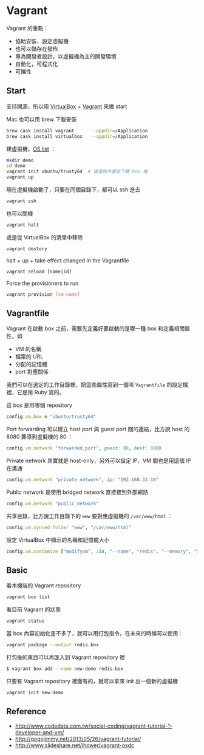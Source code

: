 Vagrant
=======

Vagrant 的重點：

* 協助安裝、設定虛擬機
* 也可以儲存在發佈
* 專為開發者設計，以虛擬機為主的開發環境
* 自動化，可程式化
* 可攜性

Start
-----

支持開源，所以用 [VirtualBox](https://www.virtualbox.org/) + [Vagrant](https://www.vagrantup.com/) 來做 start

Mac 也可以用 brew 下載安裝

```bash
brew cask install vagrant      --appdir=/Application
brew cask install virtualbox   --appdir=/Application
```

建虛擬機，[OS list](http://www.vagrantbox.es/) ：

```bash
mkdir demo
cd demo
vagrant init ubuntu/trusty64  # 這道指令會去下載 box 檔
vagrant up
```

現在虛擬機啟動了，只要在同個目錄下，都可以 ssh 進去

```bash
vagrant ssh
```

也可以關機

```bash
vagrant halt
```

或是從 VirtualBox 的清單中移除

```bash
vagrant destory
```

halt + up + take effect changed in the Vagrantfile

```bash
vagrant reload [name|id]
```

Force the provisioners to run

```bash
vagrant provision [vm-name] 
```

Vagrantfile
-----------

Vagrant 在啟動 box 之前，需要先定義好要啟動的是哪一種 box 和定義相關屬性，如

* VM 的名稱
* 檔案的 URL
* 分配的記憶體
* port 對應關係

我們可以在選定的工作目錄裡，把這些屬性寫到一個叫 `Vagrantfile` 的設定檔裡，它是用 Ruby 寫的。

這 box 是用哪個 repository

```ruby
config.vm.box = "ubuntu/trusty64"
```

Port forwarding 可以建立 host port 與 guest port 間的連結，比方說 host 的 8080 要導到虛擬機的 80 ：

```ruby
config.vm.network "forwarded_port", guest: 80, host: 8080
```

Private network 其實就是 host-only，另外可以設定 IP，VM 間也是用這個 IP 在溝通

```ruby
config.vm.network "private_network", ip: "192.168.33.10"
```

Public network 是使用 bridged network 直接接到外部網路

```ruby
config.vm.network "public_network"
```

共享目錄，比方說工作目錄下的 `www` 要對應虛擬機的 `/var/www/html` ：

```ruby
config.vm.synced_folder "www", "/var/www/html"
```

設定 VirtualBox 中顯示的名稱和記憶體大小

```ruby
config.vm.customize ["modifyvm", :id, "--name", "redis", "--memory", "512"]
```

Basic
-----

看本機端的 Vagrant repository

```bash
vagrant box list
```

看目前 Vagrant 的狀態

```bash
vagrant status
```

當 box 內容初始化差不多了，就可以用打包指令，在未來的時候可以使用：

```bash
vagrant package --output redis.box
```

打包後的東西可以再匯入到 Vagrant repository 裡

```bash
$ vagrant box add --name new-demo redis.box
```

只要有 Vagrant repository 裡面有的，就可以拿來 init 出一個新的虛擬機

```bash
vagrant init new-demo
```

Reference
---------

* http://www.codedata.com.tw/social-coding/vagrant-tutorial-1-developer-and-vm/
* http://gogojimmy.net/2013/05/26/vagrant-tutorial/
* http://www.slideshare.net/ihower/vagrant-osdc
